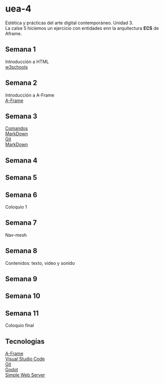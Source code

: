 # uea-4
Estética y prácticas del arte digital contemporáneo. Unidad 3.  
La calse 5 hiciemos un ejercicio con entidades enn la arquitectura **ECS** de Aframe.
## Semana 1
Introducción a HTML  
[w3schools](https://www.w3schools.com/html/default.asp)  
## Semana 2
Introducción a A-Frame  
[A-Frame](https://aframe.io/)  
## Semana 3
[Comandos](https://gist.github.com/carlessanagustin/266171818584b3880f72a625dfa2513b)  
[MarkDown](https://docs.github.com/es/get-started/writing-on-github/getting-started-with-writing-and-formatting-on-github/basic-writing-and-formatting-syntax)  
[Git](https://git-scm.com/)  
[MarkDown](https://daringfireball.net/projects/markdown/)
## Semana 4
## Semana 5
## Semana 6
Coloquio 1
## Semana 7
Nav-mesh  
## Semana 8
Contenidos: texto, video y sonido  
## Semana 9
## Semana 10
## Semana 11
Coloquio final
## Tecnologías
[A-Frame](https://aframe.io/)  
[Visual Studio Code](https://code.visualstudio.com/)  
[Git](https://git-scm.com/downloads)  
[Godot](https://godotengine.org/)  
[Simple Web Server](https://simplewebserver.org/)
